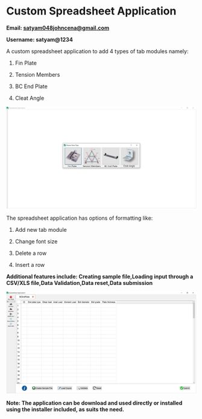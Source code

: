 # Custom Spreadsheet Application

**Email: satyam048johncena@gmail.com**

**Username: satyam@1234**

A custom spreadsheet application to add 4 types of tab modules namely:

1) Fin Plate

2) Tension Members

3) BC End Plate

4) Cleat Angle


![](Screenshots/choice.jpg)


The spreadsheet application has options of formatting like:

1) Add new tab module

2) Change font size

3) Delete a row

4) Insert a row

**Additional features include: Creating sample file,Loading input through a CSV/XLS file,Data Validation,Data reset,Data submission**


![](Screenshots/sheet.jpg)

 **Note: The application can be download and used directly or installed using the installer included, as suits the need.**
